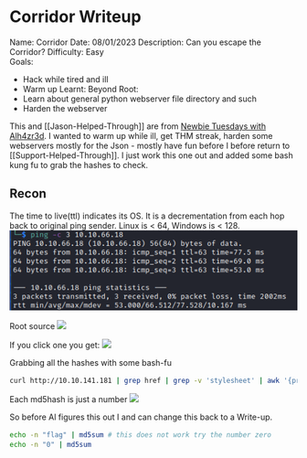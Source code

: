 # Corridor Writeup

Name: Corridor
Date:  08/01/2023
Description: Can you escape the Corridor?
Difficulty: Easy  
Goals: 
- Hack while tired and ill 
- Warm up
Learnt:
Beyond Root:
- Learn about general python webserver file directory and such
- Harden the webserver

This and [[Jason-Helped-Through]] are from [Newbie Tuesdays with Alh4zr3d](https://www.youtube.com/watch?v=2e9pGJbZpJg). I wanted to warm up while ill, get THM streak, harden some webservers mostly for the Json - mostly have fun before I before return to [[Support-Helped-Through]]. I just work this one out and added some bash kung fu to grab the hashes to check.

## Recon

The time to live(ttl) indicates its OS. It is a decrementation from each hop back to original ping sender. Linux is < 64, Windows is < 128.
![ping](TryHackMe/Markdown/Corridor/Screenshots/ping.png)

Root source
![](sourceofroot.png)

If you click one you get:
![](emptyroom.png)

Grabbing all the hashes with some bash-fu
```bash
curl http://10.10.141.181 | grep href | grep -v 'stylesheet' | awk '{print $5}' | sed 's/href="//g' | tr -d '"'
```
      
Each md5hash is just a number 
![](crackstation.png)

So before Al figures this out I and can change this back to a Write-up.
```bash
echo -n "flag" | md5sum # this does not work try the number zero 
echo -n "0" | md5sum
```